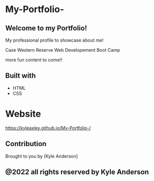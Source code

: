 # My-Portfolio-

## Welcome to my Portfolio!
My professional profile to showcase about me!

Case Western Reserve Web Developement Boot Camp

more fun content to come!!

## Built with 
* HTML
* CSS 

# Website
https://kyleaxley.github.io/My-Portfolio-/

## Contribution
Brought to you by [Kyle Anderson]

## @2022 all rights reserved by Kyle Anderson

